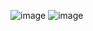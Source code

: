 ![image](https://user-images.githubusercontent.com/76849575/155716339-3522b1c8-7361-4894-84d6-7c121b431abd.png)
![image](https://user-images.githubusercontent.com/76849575/155716344-32ff62bf-169b-4059-8522-de86d86610ec.png)
